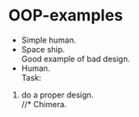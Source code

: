 # OOP-examples

* Simple human.
* Space ship. <br>
Good example of bad design. <br>   
* Human. <br>
Task: <br>
1. do a proper design. <br>
//* Chimera. <br>
